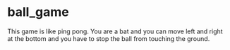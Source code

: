 # ball_game
This game is like ping pong. You are a bat and you can move left and right at the bottom and you have to stop the ball from touching the ground.

